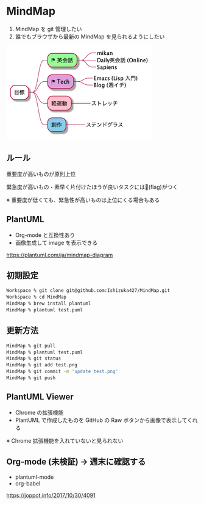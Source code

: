 # MindMap
1. MindMap を git 管理したい
2. 誰でもブラウザから最新の MindMap を見られるようにしたい

![](test.png)

## ルール
重要度が高いものが原則上位

緊急度が高いもの・素早く片付けたほうが良いタスクには🏁(flag)がつく

※ 重要度が低くても、緊急性が高いものは上位にくる場合もある

## PlantUML
- Org-mode と互換性あり
- 画像生成して image を表示できる

https://plantuml.com/ja/mindmap-diagram

## 初期設定
```sh
Workspace % git clone git@github.com:Ishizuka427/MindMap.git
Workspace % cd MindMap
MindMap % brew install plantuml
MindMap % plantuml test.puml
```

## 更新方法
```sh
MindMap % git pull
MindMap % plantuml test.puml
MindMap % git status
MindMap % git add test.png
MindMap % git commit -m 'update test.png'
MindMap % git push
```

## PlantUML Viewer
- Chrome の拡張機能
- PlantUML で作成したものを GitHub の Raw ボタンから画像で表示してくれる

※ Chrome 拡張機能を入れていないと見られない

## Org-mode (未検証) → 週末に確認する
- plantuml-mode
- org-babel

https://joppot.info/2017/10/30/4091
